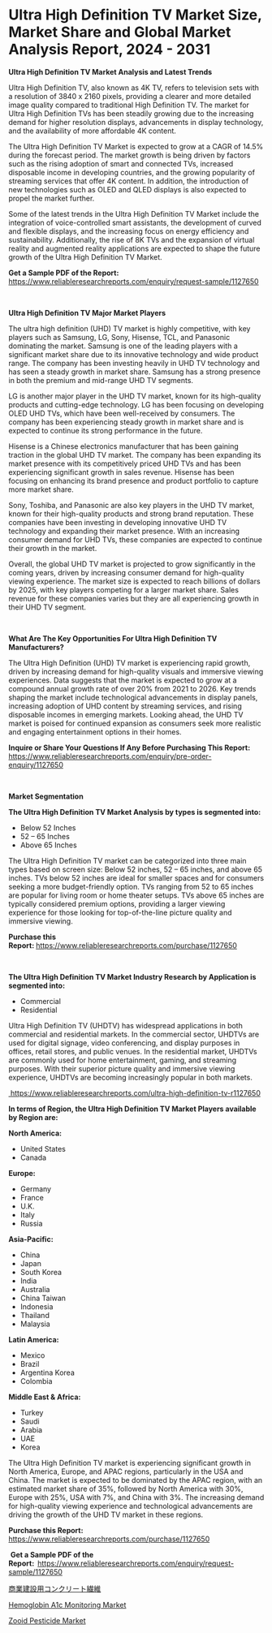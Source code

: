 <p><h1>Ultra High Definition TV Market Size, Market Share and Global Market Analysis Report, 2024 - 2031</h1></p><p><strong>Ultra High Definition TV Market Analysis and Latest Trends</strong></p>
<p><p>Ultra High Definition TV, also known as 4K TV, refers to television sets with a resolution of 3840 x 2160 pixels, providing a clearer and more detailed image quality compared to traditional High Definition TV. The market for Ultra High Definition TVs has been steadily growing due to the increasing demand for higher resolution displays, advancements in display technology, and the availability of more affordable 4K content.</p><p>The Ultra High Definition TV Market is expected to grow at a CAGR of 14.5% during the forecast period. The market growth is being driven by factors such as the rising adoption of smart and connected TVs, increased disposable income in developing countries, and the growing popularity of streaming services that offer 4K content. In addition, the introduction of new technologies such as OLED and QLED displays is also expected to propel the market further.</p><p>Some of the latest trends in the Ultra High Definition TV Market include the integration of voice-controlled smart assistants, the development of curved and flexible displays, and the increasing focus on energy efficiency and sustainability. Additionally, the rise of 8K TVs and the expansion of virtual reality and augmented reality applications are expected to shape the future growth of the Ultra High Definition TV Market.</p></p>
<p><strong>Get a Sample PDF of the Report:&nbsp;</strong> <a href="https://www.reliableresearchreports.com/enquiry/request-sample/1127650">https://www.reliableresearchreports.com/enquiry/request-sample/1127650</a></p>
<p>&nbsp;</p>
<p><strong>Ultra High Definition TV Major Market Players</strong></p>
<p><p>The ultra high definition (UHD) TV market is highly competitive, with key players such as Samsung, LG, Sony, Hisense, TCL, and Panasonic dominating the market. Samsung is one of the leading players with a significant market share due to its innovative technology and wide product range. The company has been investing heavily in UHD TV technology and has seen a steady growth in market share. Samsung has a strong presence in both the premium and mid-range UHD TV segments.</p><p>LG is another major player in the UHD TV market, known for its high-quality products and cutting-edge technology. LG has been focusing on developing OLED UHD TVs, which have been well-received by consumers. The company has been experiencing steady growth in market share and is expected to continue its strong performance in the future.</p><p>Hisense is a Chinese electronics manufacturer that has been gaining traction in the global UHD TV market. The company has been expanding its market presence with its competitively priced UHD TVs and has been experiencing significant growth in sales revenue. Hisense has been focusing on enhancing its brand presence and product portfolio to capture more market share.</p><p>Sony, Toshiba, and Panasonic are also key players in the UHD TV market, known for their high-quality products and strong brand reputation. These companies have been investing in developing innovative UHD TV technology and expanding their market presence. With an increasing consumer demand for UHD TVs, these companies are expected to continue their growth in the market.</p><p>Overall, the global UHD TV market is projected to grow significantly in the coming years, driven by increasing consumer demand for high-quality viewing experience. The market size is expected to reach billions of dollars by 2025, with key players competing for a larger market share. Sales revenue for these companies varies but they are all experiencing growth in their UHD TV segment.</p></p>
<p>&nbsp;</p>
<p><strong>What Are The Key Opportunities For Ultra High Definition TV Manufacturers?</strong></p>
<p><p>The Ultra High Definition (UHD) TV market is experiencing rapid growth, driven by increasing demand for high-quality visuals and immersive viewing experiences. Data suggests that the market is expected to grow at a compound annual growth rate of over 20% from 2021 to 2026. Key trends shaping the market include technological advancements in display panels, increasing adoption of UHD content by streaming services, and rising disposable incomes in emerging markets. Looking ahead, the UHD TV market is poised for continued expansion as consumers seek more realistic and engaging entertainment options in their homes.</p></p>
<p><strong>Inquire or Share Your Questions If Any Before Purchasing This Report:</strong> <a href="https://www.reliableresearchreports.com/enquiry/pre-order-enquiry/1127650">https://www.reliableresearchreports.com/enquiry/pre-order-enquiry/1127650</a></p>
<p>&nbsp;</p>
<p><strong>Market Segmentation</strong></p>
<p><strong>The Ultra High Definition TV Market Analysis by types is segmented into:</strong></p>
<p><ul><li>Below 52 Inches</li><li>52 – 65 Inches</li><li>Above 65 Inches</li></ul></p>
<p><p>The Ultra High Definition TV market can be categorized into three main types based on screen size: Below 52 inches, 52 – 65 inches, and above 65 inches. TVs below 52 inches are ideal for smaller spaces and for consumers seeking a more budget-friendly option. TVs ranging from 52 to 65 inches are popular for living room or home theater setups. TVs above 65 inches are typically considered premium options, providing a larger viewing experience for those looking for top-of-the-line picture quality and immersive viewing.</p></p>
<p><strong>Purchase this Report:&nbsp;</strong><a href="https://www.reliableresearchreports.com/purchase/1127650">https://www.reliableresearchreports.com/purchase/1127650</a></p>
<p>&nbsp;</p>
<p><strong>The Ultra High Definition TV Market Industry Research by Application is segmented into:</strong></p>
<p><ul><li>Commercial</li><li>Residential</li></ul></p>
<p><p>Ultra High Definition TV (UHDTV) has widespread applications in both commercial and residential markets. In the commercial sector, UHDTVs are used for digital signage, video conferencing, and display purposes in offices, retail stores, and public venues. In the residential market, UHDTVs are commonly used for home entertainment, gaming, and streaming purposes. With their superior picture quality and immersive viewing experience, UHDTVs are becoming increasingly popular in both markets.</p></p>
<p><a href="https://www.reliableresearchreports.com/ultra-high-definition-tv-r1127650">&nbsp;https://www.reliableresearchreports.com/ultra-high-definition-tv-r1127650</a></p>
<p><strong>In terms of Region, the Ultra High Definition TV Market Players available by Region are:</strong></p>
<p>
    <p> <strong> North America: </strong>
        <ul>
            <li>United States</li>
            <li>Canada</li>
        </ul>
        </p> 
    <p> <strong> Europe: </strong>
        <ul>
            <li>Germany</li>
            <li>France</li>
            <li>U.K.</li>
            <li>Italy</li>
            <li>Russia</li>
        </ul>
        </p> 
    <p> <strong> Asia-Pacific: </strong>
        <ul>
            <li>China</li>
            <li>Japan</li>
            <li>South Korea</li>
            <li>India</li>
            <li>Australia</li>
            <li>China Taiwan</li>
            <li>Indonesia</li>
            <li>Thailand</li>
            <li>Malaysia</li>
        </ul>
        </p> 
    <p> <strong> Latin America: </strong>
        <ul>
            <li>Mexico</li>
            <li>Brazil</li>
            <li>Argentina Korea</li>
            <li>Colombia</li>
        </ul>
        </p> 
    <p> <strong> Middle East & Africa: </strong>
        <ul>
            <li>Turkey</li>
            <li>Saudi</li>
            <li>Arabia</li>
            <li>UAE</li>
            <li>Korea</li>
        </ul>
    </p>
    </p>
<p><p>The Ultra High Definition TV market is experiencing significant growth in North America, Europe, and APAC regions, particularly in the USA and China. The market is expected to be dominated by the APAC region, with an estimated market share of 35%, followed by North America with 30%, Europe with 25%, USA with 7%, and China with 3%. The increasing demand for high-quality viewing experience and technological advancements are driving the growth of the UHD TV market in these regions.</p></p>
<p><strong>Purchase this Report: </strong><a href="https://www.reliableresearchreports.com/purchase/1127650">https://www.reliableresearchreports.com/purchase/1127650</a></p>
<p>&nbsp;<strong>Get a Sample PDF of the Report:&nbsp;&nbsp;</strong><a href="https://www.reliableresearchreports.com/enquiry/request-sample/1127650">https://www.reliableresearchreports.com/enquiry/request-sample/1127650</a></p>
<p><strong></strong></p>
<p><p><a href="https://github.com/TysonKub/Market-Research-Report-List-1/blob/main/9349786172649.md">商業建設用コンクリート繊維</a></p><p><a href="https://www.linkedin.com/pulse/insights-hemoglobin-a1c-monitoring-industry-market-financial-wmyhc">Hemoglobin A1c Monitoring Market</a></p><p><a href="https://www.linkedin.com/pulse/global-zooid-pesticide-market-size-amp-share-analysis--ugctc">Zooid Pesticide Market</a></p></p>